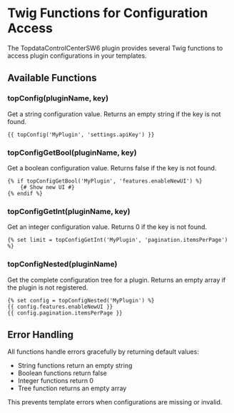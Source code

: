 # Twig Functions for Configuration Access

The TopdataControlCenterSW6 plugin provides several Twig functions to access plugin configurations in your templates.

## Available Functions

### topConfig(pluginName, key)
Get a string configuration value. Returns an empty string if the key is not found.

```twig
{{ topConfig('MyPlugin', 'settings.apiKey') }}
```

### topConfigGetBool(pluginName, key)
Get a boolean configuration value. Returns false if the key is not found.

```twig
{% if topConfigGetBool('MyPlugin', 'features.enableNewUI') %}
    {# Show new UI #}
{% endif %}
```

### topConfigGetInt(pluginName, key)
Get an integer configuration value. Returns 0 if the key is not found.

```twig
{% set limit = topConfigGetInt('MyPlugin', 'pagination.itemsPerPage') %}
```

### topConfigNested(pluginName)
Get the complete configuration tree for a plugin. Returns an empty array if the plugin is not registered.

```twig
{% set config = topConfigNested('MyPlugin') %}
{{ config.features.enableNewUI }}
{{ config.pagination.itemsPerPage }}
```

## Error Handling

All functions handle errors gracefully by returning default values:
- String functions return an empty string
- Boolean functions return false
- Integer functions return 0
- Tree function returns an empty array

This prevents template errors when configurations are missing or invalid.

